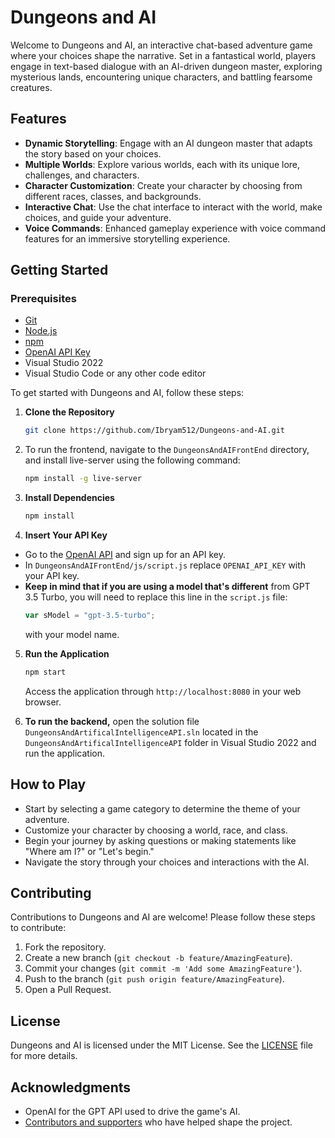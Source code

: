 # Dungeons and AI

Welcome to Dungeons and AI, an interactive chat-based adventure game where your choices shape the narrative. Set in a fantastical world, players engage in text-based dialogue with an AI-driven dungeon master, exploring mysterious lands, encountering unique characters, and battling fearsome creatures.

## Features

- **Dynamic Storytelling**: Engage with an AI dungeon master that adapts the story based on your choices.
- **Multiple Worlds**: Explore various worlds, each with its unique lore, challenges, and characters.
- **Character Customization**: Create your character by choosing from different races, classes, and backgrounds.
- **Interactive Chat**: Use the chat interface to interact with the world, make choices, and guide your adventure.
- **Voice Commands**: Enhanced gameplay experience with voice command features for an immersive storytelling experience.

## Getting Started

### Prerequisites

- [Git](https://git-scm.com/downloads)
- [Node.js](https://nodejs.org/en/download/)
- [npm](https://www.npmjs.com/get-npm)
- [OpenAI API Key](https://platform.openai.com/api-keys)
- Visual Studio 2022
- Visual Studio Code or any other code editor

To get started with Dungeons and AI, follow these steps:

1. **Clone the Repository**

   ```sh
   git clone https://github.com/Ibryam512/Dungeons-and-AI.git
   ```

2. To run the frontend, navigate to the `DungeonsAndAIFrontEnd` directory, and install live-server using the following command:

   ```sh
   npm install -g live-server
   ```

3. **Install Dependencies**

   ```sh
   npm install
   ```

4. **Insert Your API Key**

- Go to the [OpenAI API](https://platform.openai.com/api-keys) and sign up for an API key.
- In `DungeonsAndAIFrontEnd/js/script.js` replace `OPENAI_API_KEY` with your API key.
- **Keep in mind that if you are using a model that's different** from GPT 3.5 Turbo, you will need to replace this line in the `script.js` file:
  ```javascript
  var sModel = "gpt-3.5-turbo";
  ```
  with your model name.

5. **Run the Application**

   ```sh
   npm start
   ```

   Access the application through `http://localhost:8080` in your web browser.

6. **To run the backend,** open the solution file `DungeonsAndArtificalIntelligenceAPI.sln` located in the `DungeonsAndArtificalIntelligenceAPI` folder in Visual Studio 2022 and run the application.

## How to Play

- Start by selecting a game category to determine the theme of your adventure.
- Customize your character by choosing a world, race, and class.
- Begin your journey by asking questions or making statements like "Where am I?" or "Let's begin."
- Navigate the story through your choices and interactions with the AI.

## Contributing

Contributions to Dungeons and AI are welcome! Please follow these steps to contribute:

1. Fork the repository.
2. Create a new branch (`git checkout -b feature/AmazingFeature`).
3. Commit your changes (`git commit -m 'Add some AmazingFeature'`).
4. Push to the branch (`git push origin feature/AmazingFeature`).
5. Open a Pull Request.

## License

Dungeons and AI is licensed under the MIT License. See the [LICENSE](LICENSE) file for more details.

## Acknowledgments

- OpenAI for the GPT API used to drive the game's AI.
- [Contributors and supporters](https://github.com/Ibryam512/Dungeons-and-AI/graphs/contributors) who have helped shape the project.
